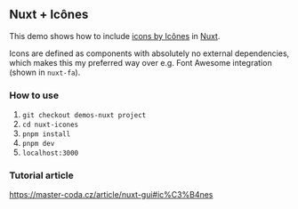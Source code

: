 ## Nuxt + Icônes
This demo shows how to include [icons by Icônes](https://icones.js.org/) in [Nuxt](https://nuxt.com/).

Icons are defined as components with absolutely no external dependencies, which makes this my preferred way 
over e.g. Font Awesome integration (shown in `nuxt-fa`).

### How to use
1. `git checkout demos-nuxt project`
2. `cd nuxt-icones`
3. `pnpm install`
4. `pnpm dev` 
5. `localhost:3000` 

### Tutorial article
https://master-coda.cz/article/nuxt-gui#ic%C3%B4nes
